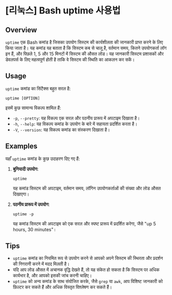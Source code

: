 # [리눅스] Bash uptime 사용법

## Overview
`uptime` एक Bash कमांड है जिसका उपयोग सिस्टम की कार्यशीलता की जानकारी प्राप्त करने के लिए किया जाता है। यह कमांड यह बताता है कि सिस्टम कब से चालू है, वर्तमान समय, कितने उपयोगकर्ता लॉग इन हैं, और पिछले 1, 5 और 15 मिनटों में सिस्टम की औसत लोड। यह जानकारी सिस्टम प्रशासकों और डेवलपर्स के लिए महत्वपूर्ण होती है ताकि वे सिस्टम की स्थिति का आकलन कर सकें।

## Usage
`uptime` कमांड का सिंटैक्स बहुत सरल है:

```
uptime [OPTION]
```

इसमें कुछ सामान्य विकल्प शामिल हैं:

- `-p`, `--pretty`: यह विकल्प एक सरल और पठनीय प्रारूप में अपटाइम दिखाता है।
- `-h`, `--help`: यह विकल्प कमांड के उपयोग के बारे में सहायता प्रदर्शित करता है।
- `-V`, `--version`: यह विकल्प कमांड का संस्करण दिखाता है।

## Examples
यहाँ `uptime` कमांड के कुछ उदाहरण दिए गए हैं:

1. **बुनियादी उपयोग**:
   ```
   uptime
   ```
   यह कमांड सिस्टम की अपटाइम, वर्तमान समय, लॉगिन उपयोगकर्ताओं की संख्या और लोड औसत दिखाएगा।

2. **पठनीय प्रारूप में उपयोग**:
   ```
   uptime -p
   ```
   यह कमांड सिस्टम की अपटाइम को एक सरल और स्पष्ट प्रारूप में प्रदर्शित करेगा, जैसे "up 5 hours, 30 minutes"।

## Tips
- `uptime` कमांड का नियमित रूप से उपयोग करने से आपको अपने सिस्टम की स्थिरता और प्रदर्शन की निगरानी करने में मदद मिलती है।
- यदि आप लोड औसत में अचानक वृद्धि देखते हैं, तो यह संकेत हो सकता है कि सिस्टम पर अधिक कार्यभार है, और आपको इसकी जांच करनी चाहिए।
- `uptime` को अन्य कमांड के साथ संयोजित करके, जैसे `grep` या `awk`, आप विशिष्ट जानकारी को फ़िल्टर कर सकते हैं और अधिक विस्तृत विश्लेषण कर सकते हैं।